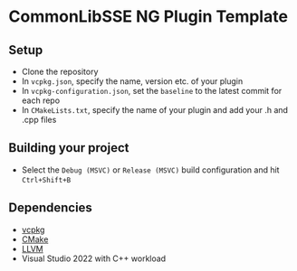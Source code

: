 # CommonLibSSE NG Plugin Template

## Setup

- Clone the repository
- In `vcpkg.json`, specify the name, version etc. of your plugin
- In `vcpkg-configuration.json`, set the `baseline` to the latest commit for each repo
- In `CMakeLists.txt`, specify the name of your plugin and add your .h and .cpp files

## Building your project

- Select the `Debug (MSVC)` or `Release (MSVC)` build configuration and hit `Ctrl+Shift+B`

## Dependencies

- [vcpkg](https://github.com/microsoft/vcpkg/releases)
- [CMake](https://cmake.org/)
- [LLVM](https://github.com/llvm/llvm-project/releases)
- Visual Studio 2022 with C++ workload
